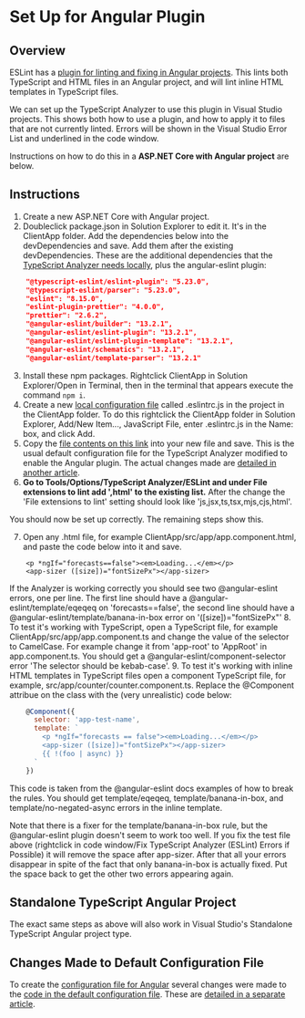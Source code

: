 ﻿# Set Up for Angular Plugin

## Overview

ESLint has a [plugin for linting and fixing in Angular projects](https://github.com/angular-eslint/angular-eslint).  This lints both TypeScript and HTML files in an Angular project, and will lint inline HTML templates in TypeScript files.  

We can set up the TypeScript Analyzer to use this plugin in Visual Studio projects.  This shows both how to use a plugin, and how to apply it to files that are not currently linted.  Errors will be shown in the Visual Studio Error List and underlined in the code window.

Instructions on how to do this in a **ASP.NET Core with Angular project** are below.

## Instructions

1. Create a new ASP.NET Core with Angular project.
2. Doubleclick package.json in Solution Explorer to edit it.  It's in the ClientApp folder.  Add the dependencies below into the devDependencies and save.  Add them after the existing devDependencies.  These are the additional dependencies that the [TypeScript Analyzer needs locally](installs.md#localinstall), plus the angular-eslint plugin:
``` json
    "@typescript-eslint/eslint-plugin": "5.23.0",
    "@typescript-eslint/parser": "5.23.0",
    "eslint": "8.15.0",
    "eslint-plugin-prettier": "4.0.0",
    "prettier": "2.6.2",
    "@angular-eslint/builder": "13.2.1",
    "@angular-eslint/eslint-plugin": "13.2.1",
    "@angular-eslint/eslint-plugin-template": "13.2.1",
    "@angular-eslint/schematics": "13.2.1",
    "@angular-eslint/template-parser": "13.2.1"
```
3. Install these npm packages.  Rightclick ClientApp in Solution Explorer/Open in Terminal, then in the terminal that appears execute the command `npm i`.
4. Create a new [local configuration file](localconfiguration.md) called .eslintrc.js in the project in the ClientApp folder.  To do this rightclick the ClientApp folder in Solution Explorer, Add/New Item..., JavaScript File, enter .eslintrc.js in the Name: box, and click Add.
5. Copy the [file contents on this link](setupangularconfig.md) into your new file and save.  This is the usual default configuration file for the TypeScript Analyzer modified to enable the Angular plugin.  The actual changes made are [detailed in another article](setupangularchangestodefaultconfig.md).
6. **Go to Tools/Options/TypeScript Analyzer/ESLint and under File extensions to lint add ',html' to the existing list.**  After the change the 'File extensions to lint' setting should look like 'js,jsx,ts,tsx,mjs,cjs,html'.  

 You should now be set up correctly.  The remaining steps show this.

7. Open any .html file, for example ClientApp/src/app/app.component.html, and paste the code below into it and save.
``` lang-html
    <p *ngIf="forecasts==false"><em>Loading...</em></p>
    <app-sizer ([size])="fontSizePx"></app-sizer>
```
If the Analyzer is working correctly you should see two @angular-eslint errors, one per line.  The first line should have a @angular-eslint/template/eqeqeq on 'forecasts==false', the second line should have a @angular-eslint/template/banana-in-box error on '([size])="fontSizePx"'
8. To test it's working with TypeScript, open a TypeScript file, for example ClientApp/src/app/app.component.ts and change the value of the selector to CamelCase.  For example change it from 'app-root' to 'AppRoot' in app.component.ts.  You should get a @angular-eslint/component-selector error 'The selector should be kebab-case'.
9. To test it's working with inline HTML templates in TypeScript files open a component TypeScript file, for example, src/app/counter/counter.component.ts.  Replace the @Component attribue on the class with the (very unrealistic) code below:
``` javascript
    @Component({
      selector: 'app-test-name',
      template: `
        <p *ngIf="forecasts == false"><em>Loading...</em></p>
        <app-sizer ([size])="fontSizePx"></app-sizer>
        {{ !(foo | async) }}
      `
    })
```
This code is taken from the @angular-eslint docs examples of how to break the rules.  You should get template/eqeqeq, template/banana-in-box, and template/no-negated-async errors in the inline template.

Note that there is a fixer for the template/banana-in-box rule, but the @angular-eslint plugin doesn't seem to work too well. If you fix the test file above (rightclick in code window/Fix TypeScript Analyzer (ESLint) Errors if Possible) it will remove the space after app-sizer.  After that all your errors disappear in spite of the fact that only banana-in-box is actually fixed.  Put the space back to get the other two errors appearing again.

## Standalone TypeScript Angular Project

The exact same steps as above will also work in Visual Studio's Standalone TypeScript Angular project type.

## Changes Made to Default Configuration File

To create the [configuration file for Angular](setupangularconfig.md) several changes were made to the [code in the default configuration file](defaultconfig.md#defaulteslintrc).  These are [detailed in a separate article](setupangularchangestodefaultconfig.md).

